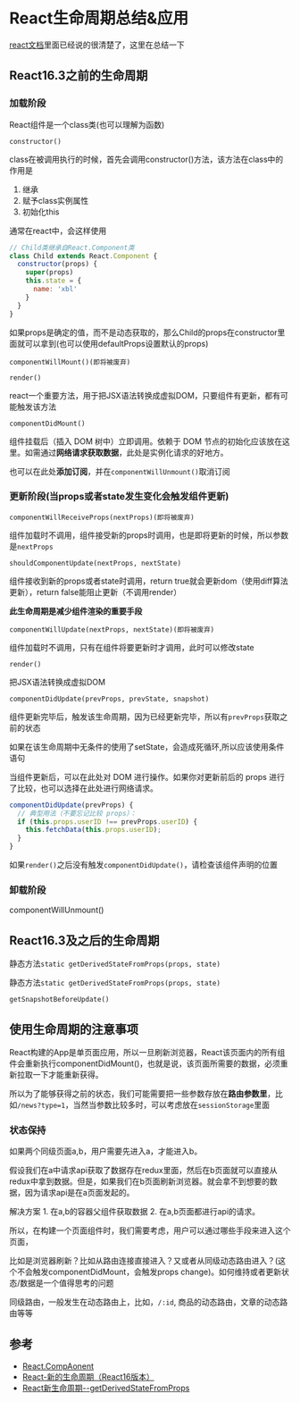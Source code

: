 # React生命周期总结&应用

[react文档](https://zh-hans.reactjs.org/docs/react-component.html)里面已经说的很清楚了，这里在总结一下

## React16.3之前的生命周期

### 加载阶段

React组件是一个class类(也可以理解为函数)

`constructor()`

class在被调用执行的时候，首先会调用constructor()方法，该方法在class中的作用是

1. 继承 
2. 赋予class实例属性
3. 初始化this

通常在react中，会这样使用

```js
// Child类继承自React.Component类
class Child extends React.Component {
  constructor(props) {
    super(props)
    this.state = {
      name: 'xbl'
    }
  }
}
```

如果props是确定的值，而不是动态获取的，那么Child的props在constructor里面就可以拿到(也可以使用defaultProps设置默认的props)


`componentWillMount()(即将被废弃)`

`render()`

react一个重要方法，用于把JSX语法转换成虚拟DOM，只要组件有更新，都有可能触发该方法

`componentDidMount()`

组件挂载后（插入 DOM 树中）立即调用。依赖于 DOM 节点的初始化应该放在这里。如需通过**网络请求获取数据**，此处是实例化请求的好地方。

也可以在此处**添加订阅**，并在`componentWillUnmount()`取消订阅

### 更新阶段(当props或者state发生变化会触发组件更新)

`componentWillReceiveProps(nextProps)(即将被废弃)`

组件加载时不调用，组件接受新的props时调用，也是即将更新的时候，所以参数是`nextProps`

`shouldComponentUpdate(nextProps, nextState)`

组件接收到新的props或者state时调用，return true就会更新dom（使用diff算法更新），return false能阻止更新（不调用render）

**此生命周期是减少组件渲染的重要手段**

`componentWillUpdate(nextProps, nextState)(即将被废弃)`

组件加载时不调用，只有在组件将要更新时才调用，此时可以修改state

`render()`

把JSX语法转换成虚拟DOM

`componentDidUpdate(prevProps, prevState, snapshot)`

组件更新完毕后，触发该生命周期，因为已经更新完毕，所以有`prevProps`获取之前的状态

如果在该生命周期中无条件的使用了setState，会造成死循环,所以应该使用条件语句

当组件更新后，可以在此处对 DOM 进行操作。如果你对更新前后的 props 进行了比较，也可以选择在此处进行网络请求。

```js
componentDidUpdate(prevProps) {
  // 典型用法（不要忘记比较 props）：
  if (this.props.userID !== prevProps.userID) {
    this.fetchData(this.props.userID);
  }
}
```

如果`render()`之后没有触发`componentDidUpdate()`，请检查该组件声明的位置

### 卸载阶段

componentWillUnmount()

## React16.3及之后的生命周期

静态方法`static getDerivedStateFromProps(props, state)`

静态方法`static getDerivedStateFromProps(props, state)`

`getSnapshotBeforeUpdate()`


## 使用生命周期的注意事项

React构建的App是单页面应用，所以一旦刷新浏览器，React该页面内的所有组件会重新执行componentDidMount()，也就是说，该页面所需要的数据，必须重新拉取一下才能重新获得。

所以为了能够获得之前的状态，我们可能需要把一些参数存放在**路由参数里**，比如`/news?type=1`，当然当参数比较多时，可以考虑放在`sessionStorage`里面

### 状态保持

如果两个同级页面a,b，用户需要先进入a，才能进入b。

假设我们在a中请求api获取了数据存在redux里面，然后在b页面就可以直接从redux中拿到数据。但是，如果我们在b页面刷新浏览器。就会拿不到想要的数据，因为请求api是在a页面发起的。

解决方案 1. 在a,b的容器父组件获取数据 2. 在a,b页面都进行api的请求。

所以，在构建一个页面组件时，我们需要考虑，用户可以通过哪些手段来进入这个页面，

比如是浏览器刷新？比如从路由连接直接进入？又或者从同级动态路由进入？(这个不会触发componentDidMount，会触发props change)。如何维持或者更新状态/数据是一个值得思考的问题

同级路由，一般发生在动态路由上，比如，`/:id`, 商品的动态路由，文章的动态路由等等

## 参考

- [React.CompAonent](https://zh-hans.reactjs.org/docs/react-component.html)
- [React-新的生命周期（React16版本）](https://segmentfault.com/a/1190000016617400)
- [React新生命周期--getDerivedStateFromProps](https://www.jianshu.com/p/50fe3fb9f7c3)